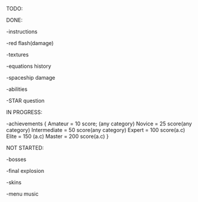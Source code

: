 TODO:

DONE:

-instructions

-red flash(damage)

-textures

-equations history

-spaceship damage

-abilities

-STAR question

IN PROGRESS:

-achievements
{
Amateur = 10 score; (any category)
Novice = 25 score(any category)
Intermediate = 50 score(any category)
Expert = 100 score(a.c)
Elite = 150 (a.c)
Master = 200 score(a.c)
}

NOT STARTED:

-bosses

-final explosion

-skins

-menu music
